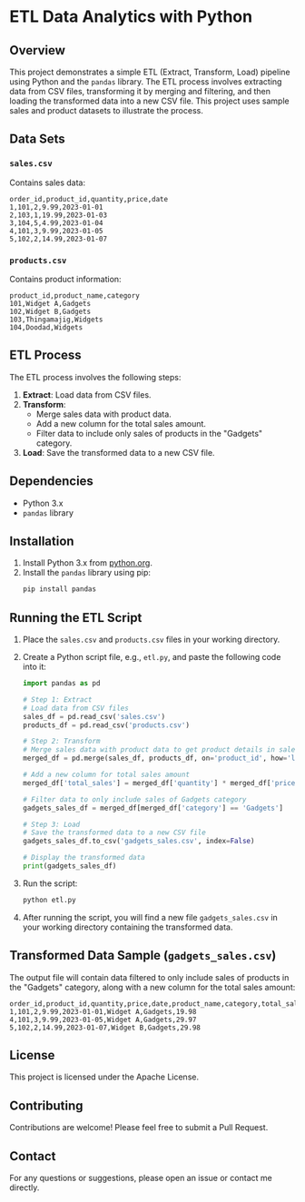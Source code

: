 # ETL Data Analytics with Python

## Overview

This project demonstrates a simple ETL (Extract, Transform, Load) pipeline using Python and the `pandas` library. The ETL process involves extracting data from CSV files, transforming it by merging and filtering, and then loading the transformed data into a new CSV file. This project uses sample sales and product datasets to illustrate the process.

## Data Sets

### `sales.csv`
Contains sales data:
```csv
order_id,product_id,quantity,price,date
1,101,2,9.99,2023-01-01
2,103,1,19.99,2023-01-03
3,104,5,4.99,2023-01-04
4,101,3,9.99,2023-01-05
5,102,2,14.99,2023-01-07
```

### `products.csv`
Contains product information:
```csv
product_id,product_name,category
101,Widget A,Gadgets
102,Widget B,Gadgets
103,Thingamajig,Widgets
104,Doodad,Widgets
```

## ETL Process

The ETL process involves the following steps:

1. **Extract**: Load data from CSV files.
2. **Transform**: 
   - Merge sales data with product data.
   - Add a new column for the total sales amount.
   - Filter data to include only sales of products in the "Gadgets" category.
3. **Load**: Save the transformed data to a new CSV file.

## Dependencies

- Python 3.x
- `pandas` library

## Installation

1. Install Python 3.x from [python.org](https://www.python.org/).
2. Install the `pandas` library using pip:
   ```bash
   pip install pandas
   ```

## Running the ETL Script

1. Place the `sales.csv` and `products.csv` files in your working directory.
2. Create a Python script file, e.g., `etl.py`, and paste the following code into it:

   ```python
   import pandas as pd

   # Step 1: Extract
   # Load data from CSV files
   sales_df = pd.read_csv('sales.csv')
   products_df = pd.read_csv('products.csv')

   # Step 2: Transform
   # Merge sales data with product data to get product details in sales records
   merged_df = pd.merge(sales_df, products_df, on='product_id', how='left')

   # Add a new column for total sales amount
   merged_df['total_sales'] = merged_df['quantity'] * merged_df['price']

   # Filter data to only include sales of Gadgets category
   gadgets_sales_df = merged_df[merged_df['category'] == 'Gadgets']

   # Step 3: Load
   # Save the transformed data to a new CSV file
   gadgets_sales_df.to_csv('gadgets_sales.csv', index=False)

   # Display the transformed data
   print(gadgets_sales_df)
   ```

3. Run the script:
   ```bash
   python etl.py
   ```

4. After running the script, you will find a new file `gadgets_sales.csv` in your working directory containing the transformed data.

## Transformed Data Sample (`gadgets_sales.csv`)

The output file will contain data filtered to only include sales of products in the "Gadgets" category, along with a new column for the total sales amount:
```csv
order_id,product_id,quantity,price,date,product_name,category,total_sales
1,101,2,9.99,2023-01-01,Widget A,Gadgets,19.98
4,101,3,9.99,2023-01-05,Widget A,Gadgets,29.97
5,102,2,14.99,2023-01-07,Widget B,Gadgets,29.98
```

## License

This project is licensed under the Apache License.

## Contributing

Contributions are welcome! Please feel free to submit a Pull Request.

## Contact

For any questions or suggestions, please open an issue or contact me directly.
